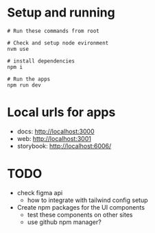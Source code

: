 
# Setup and running

```
# Run these commands from root

# Check and setup node evironment
nvm use

# install dependencies
npm i

# Run the apps
npm run dev

```

# Local urls for apps

- docs: [http://localhost:3000](http://localhost:3000)
- web: [http://localhost:3001](http://localhost:300)
- storybook: [http://localhost:6006/](http://localhost:6006/)


# TODO
- check figma api
  - how to integrate with tailwind config setup
- Create npm packages for the UI components
  - test these components on other sites
  - use github npm manager?